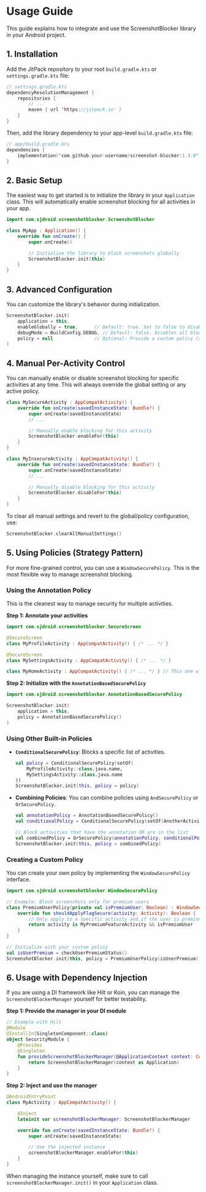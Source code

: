 # Usage Guide

This guide explains how to integrate and use the ScreenshotBlocker library in your Android project.

## 1. Installation

Add the JitPack repository to your root `build.gradle.kts` or `settings.gradle.kts` file:

```kotlin
// settings.gradle.kts
dependencyResolutionManagement {
    repositories {
        // ...
        maven { url 'https://jitpack.io' }
    }
}
```

Then, add the library dependency to your app-level `build.gradle.kts` file:

```kotlin
// app/build.gradle.kts
dependencies {
    implementation('com.github.your-username/screenshot-blocker:1.3.0') // Replace with the actual username and latest version
}
```

## 2. Basic Setup

The easiest way to get started is to initialize the library in your `Application` class. This will automatically enable screenshot blocking for all activities in your app.

```kotlin
import com.sjdroid.screenshotblocker.ScreenshotBlocker

class MyApp : Application() {
    override fun onCreate() {
        super.onCreate()

        // Initialize the library to block screenshots globally
        ScreenshotBlocker.init(this)
    }
}
```

## 3. Advanced Configuration

You can customize the library's behavior during initialization.

```kotlin
ScreenshotBlocker.init(
    application = this,
    enableGlobally = true,      // Default: true. Set to false to disable global blocking.
    debugMode = BuildConfig.DEBUG, // Default: false. Disables all blocking when true.
    policy = null               // Optional: Provide a custom policy (see below).
)
```

## 4. Manual Per-Activity Control

You can manually enable or disable screenshot blocking for specific activities at any time. This will always override the global setting or any active policy.

```kotlin
class MySecureActivity : AppCompatActivity() {
    override fun onCreate(savedInstanceState: Bundle?) {
        super.onCreate(savedInstanceState)
        // ...

        // Manually enable blocking for this activity
        ScreenshotBlocker.enableFor(this)
    }
}

class MyInsecureActivity : AppCompatActivity() {
    override fun onCreate(savedInstanceState: Bundle?) {
        super.onCreate(savedInstanceState)
        // ...

        // Manually disable blocking for this activity
        ScreenshotBlocker.disableFor(this)
    }
}
```

To clear all manual settings and revert to the global/policy configuration, use:

```kotlin
ScreenshotBlocker.clearAllManualSettings()
```

## 5. Using Policies (Strategy Pattern)

For more fine-grained control, you can use a `WindowSecurePolicy`. This is the most flexible way to manage screenshot blocking.

### Using the Annotation Policy

This is the cleanest way to manage security for multiple activities.

**Step 1: Annotate your activities**

```kotlin
import com.sjdroid.screenshotblocker.SecureScreen

@SecureScreen
class MyProfileActivity : AppCompatActivity() { /* ... */ }

@SecureScreen
class MySettingsActivity : AppCompatActivity() { /* ... */ }

class MyHomeActivity : AppCompatActivity() { /* ... */ } // This one will not be blocked
```

**Step 2: Initialize with the `AnnotationBasedSecurePolicy`**

```kotlin
import com.sjdroid.screenshotblocker.AnnotationBasedSecurePolicy

ScreenshotBlocker.init(
    application = this,
    policy = AnnotationBasedSecurePolicy()
)
```

### Using Other Built-in Policies

- **`ConditionalSecurePolicy`**: Blocks a specific list of activities.
  ```kotlin
  val policy = ConditionalSecurePolicy(setOf(
      MyProfileActivity::class.java.name,
      MySettingsActivity::class.java.name
  ))
  ScreenshotBlocker.init(this, policy = policy)
  ```

- **Combining Policies**: You can combine policies using `AndSecurePolicy` or `OrSecurePolicy`.
  ```kotlin
  val annotationPolicy = AnnotationBasedSecurePolicy()
  val conditionalPolicy = ConditionalSecurePolicy(setOf(AnotherActivity::class.java.name))

  // Block activities that have the annotation OR are in the list
  val combinedPolicy = OrSecurePolicy(annotationPolicy, conditionalPolicy)
  ScreenshotBlocker.init(this, policy = combinedPolicy)
  ```

### Creating a Custom Policy

You can create your own policy by implementing the `WindowSecurePolicy` interface.

```kotlin
import com.sjdroid.screenshotblocker.WindowSecurePolicy

// Example: Block screenshots only for premium users
class PremiumUserPolicy(private val isPremiumUser: Boolean) : WindowSecurePolicy {
    override fun shouldApplyFlagSecure(activity: Activity): Boolean {
        // Only apply to a specific activity and if the user is premium
        return activity is MyPremiumFeatureActivity && isPremiumUser
    }
}

// Initialize with your custom policy
val isUserPremium = checkUserPremiumStatus()
ScreenshotBlocker.init(this, policy = PremiumUserPolicy(isUserPremium))
```

## 6. Usage with Dependency Injection

If you are using a DI framework like Hilt or Koin, you can manage the `ScreenshotBlockerManager` yourself for better testability.

**Step 1: Provide the manager in your DI module**

```kotlin
// Example with Hilt
@Module
@InstallIn(SingletonComponent::class)
object SecurityModule {
    @Provides
    @Singleton
    fun provideScreenshotBlockerManager(@ApplicationContext context: Context): ScreenshotBlockerManager {
        return ScreenshotBlockerManager(context as Application)
    }
}
```

**Step 2: Inject and use the manager**

```kotlin
@AndroidEntryPoint
class MyActivity : AppCompatActivity() {

    @Inject
    lateinit var screenshotBlockerManager: ScreenshotBlockerManager

    override fun onCreate(savedInstanceState: Bundle?) {
        super.onCreate(savedInstanceState)

        // Use the injected instance
        screenshotBlockerManager.enableFor(this)
    }
}
```

When managing the instance yourself, make sure to call `screenshotBlockerManager.init()` in your `Application` class.
